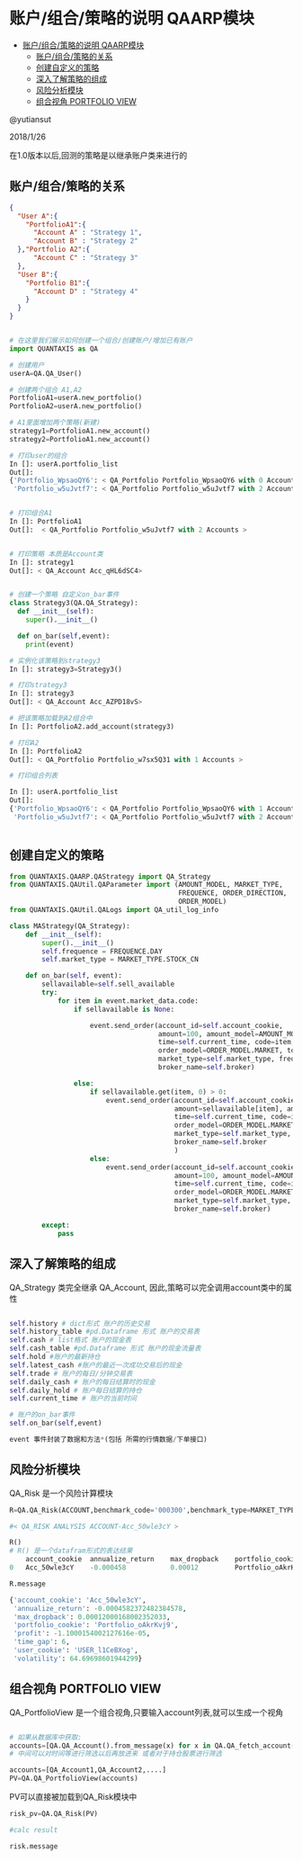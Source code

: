 # 账户/组合/策略的说明 QAARP模块


<!-- TOC -->

- [账户/组合/策略的说明 QAARP模块](#%E8%B4%A6%E6%88%B7%E7%BB%84%E5%90%88%E7%AD%96%E7%95%A5%E7%9A%84%E8%AF%B4%E6%98%8E-qaarp%E6%A8%A1%E5%9D%97)
    - [账户/组合/策略的关系](#%E8%B4%A6%E6%88%B7%E7%BB%84%E5%90%88%E7%AD%96%E7%95%A5%E7%9A%84%E5%85%B3%E7%B3%BB)
    - [创建自定义的策略](#%E5%88%9B%E5%BB%BA%E8%87%AA%E5%AE%9A%E4%B9%89%E7%9A%84%E7%AD%96%E7%95%A5)
    - [深入了解策略的组成](#%E6%B7%B1%E5%85%A5%E4%BA%86%E8%A7%A3%E7%AD%96%E7%95%A5%E7%9A%84%E7%BB%84%E6%88%90)
    - [风险分析模块](#%E9%A3%8E%E9%99%A9%E5%88%86%E6%9E%90%E6%A8%A1%E5%9D%97)
    - [组合视角 PORTFOLIO VIEW](#%E7%BB%84%E5%90%88%E8%A7%86%E8%A7%92-portfolio-view)

<!-- /TOC -->
@yutiansut

2018/1/26
    
在1.0版本以后,回测的策略是以继承账户类来进行的

## 账户/组合/策略的关系
```json
{
  "User A":{
    "PortfolioA1":{
      "Account A" : "Strategy 1",
      "Account B" : "Strategy 2"
  },"Portfolio A2":{
      "Account C" : "Strategy 3"
  },
  "User B":{
    "Portfolio B1":{
      "Account D" : "Strategy 4"
    }
  }
}
```

```python

# 在这里我们展示如何创建一个组合/创建账户/增加已有账户
import QUANTAXIS as QA

# 创建用户
userA=QA.QA_User()

# 创建两个组合 A1,A2
PortfolioA1=userA.new_portfolio()
PortfolioA2=userA.new_portfolio()

# A1里面增加两个策略(新建)
strategy1=PortfolioA1.new_account()
strategy2=PortfolioA1.new_account()

# 打印user的组合
In []: userA.portfolio_list
Out[]:
{'Portfolio_WpsaoQY6': < QA_Portfolio Portfolio_WpsaoQY6 with 0 Accounts >,
 'Portfolio_w5uJvtf7': < QA_Portfolio Portfolio_w5uJvtf7 with 2 Accounts >}


# 打印组合A1
In []: PortfolioA1
Out[]:  < QA_Portfolio Portfolio_w5uJvtf7 with 2 Accounts >


# 打印策略 本质是Account类
In []: strategy1
Out[]: < QA_Account Acc_qHL6dSC4>


# 创建一个策略 自定义on_bar事件
class Strategy3(QA.QA_Strategy):
  def __init__(self):
    super().__init__()

  def on_bar(self,event):
    print(event)

# 实例化该策略到strategy3
In []: strategy3=Strategy3()

# 打印strategy3
In []: strategy3
Out[]: < QA_Account Acc_AZPD18vS>

# 把该策略加载到A2组合中
In []: PortfolioA2.add_account(strategy3)

# 打印A2
In []: PortfolioA2
Out[]: < QA_Portfolio Portfolio_w7sx5Q31 with 1 Accounts >

# 打印组合列表

In []: userA.portfolio_list
Out[]:
{'Portfolio_WpsaoQY6': < QA_Portfolio Portfolio_WpsaoQY6 with 1 Accounts >,
 'Portfolio_w5uJvtf7': < QA_Portfolio Portfolio_w5uJvtf7 with 2 Accounts >}



```


## 创建自定义的策略


```python
from QUANTAXIS.QAARP.QAStrategy import QA_Strategy
from QUANTAXIS.QAUtil.QAParameter import (AMOUNT_MODEL, MARKET_TYPE,
                                          FREQUENCE, ORDER_DIRECTION,
                                          ORDER_MODEL)
from QUANTAXIS.QAUtil.QALogs import QA_util_log_info

class MAStrategy(QA_Strategy):
    def __init__(self):
        super().__init__()
        self.frequence = FREQUENCE.DAY
        self.market_type = MARKET_TYPE.STOCK_CN

    def on_bar(self, event):
        sellavailable=self.sell_available
        try:
            for item in event.market_data.code:
                if sellavailable is None:

                    event.send_order(account_id=self.account_cookie,
                                     amount=100, amount_model=AMOUNT_MODEL.BY_AMOUNT,
                                     time=self.current_time, code=item, price=0,
                                     order_model=ORDER_MODEL.MARKET, towards=ORDER_DIRECTION.BUY,
                                     market_type=self.market_type, frequence=self.frequence,
                                     broker_name=self.broker)

                else:
                    if sellavailable.get(item, 0) > 0:
                        event.send_order(account_id=self.account_cookie,
                                         amount=sellavailable[item], amount_model=AMOUNT_MODEL.BY_AMOUNT,
                                         time=self.current_time, code=item, price=0,
                                         order_model=ORDER_MODEL.MARKET, towards=ORDER_DIRECTION.SELL,
                                         market_type=self.market_type, frequence=self.frequence,
                                         broker_name=self.broker
                                         )
                    else:
                        event.send_order(account_id=self.account_cookie,
                                         amount=100, amount_model=AMOUNT_MODEL.BY_AMOUNT,
                                         time=self.current_time, code=item, price=0,
                                         order_model=ORDER_MODEL.MARKET, towards=ORDER_DIRECTION.BUY,
                                         market_type=self.market_type, frequence=self.frequence,
                                         broker_name=self.broker)

        except:
            pass


```


## 深入了解策略的组成


QA_Strategy 类完全继承 QA_Account, 因此,策略可以完全调用account类中的属性

```python

self.history # dict形式 账户的历史交易
self.history_table #pd.Dataframe 形式 账户的交易表
self.cash # list格式 账户的现金表
self.cash_table #pd.Dataframe 形式 账户的现金流量表
self.hold #账户的最新持仓 
self.latest_cash #账户的最近一次成功交易后的现金
self.trade # 账户的每日/分钟交易表
self.daily_cash # 账户的每日结算时的现金
self.daily_hold # 账户每日结算的持仓
self.current_time # 账户的当前时间

# 账户的on_bar事件
self.on_bar(self,event)

event 事件封装了数据和方法*(包括 所需的行情数据/下单接口)


```



## 风险分析模块

QA_Risk 是一个风险计算模块

```python
R=QA.QA_Risk(ACCOUNT,benchmark_code='000300',benchmark_type=MARKET_TYPE.INDEX_CN)

#< QA_RISK ANALYSIS ACCOUNT-Acc_50wle3cY >

R()
# R() 是一个datafram形式的表达结果
    account_cookie	annualize_return	max_dropback	portfolio_cookie	profit	time_gap	user_cookie	    volatility
0	Acc_50wle3cY	-0.000458	        0.00012     	Portfolio_oAkrKvj9	-0.000011	6	    USER_l1CeBXog	64.696986

R.message

{'account_cookie': 'Acc_50wle3cY',
 'annualize_return': -0.0004582372482384578,
 'max_dropback': 0.00012000168002352033,
 'portfolio_cookie': 'Portfolio_oAkrKvj9',
 'profit': -1.1000154002127616e-05,
 'time_gap': 6,
 'user_cookie': 'USER_l1CeBXog',
 'volatility': 64.69698601944299}

```


## 组合视角 PORTFOLIO VIEW

QA_PortfolioView 是一个组合视角,只要输入account列表,就可以生成一个视角

```python

# 如果从数据库中获取:
accounts=[QA.QA_Account().from_message(x) for x in QA.QA_fetch_account()]
# 中间可以对时间等进行筛选以后再放进来 或者对于持仓股票进行筛选

accounts=[QA_Account1,QA_Account2,....]
PV=QA.QA_PortfolioView(accounts)

```
PV可以直接被加载到QA_Risk模块中

```python
risk_pv=QA.QA_Risk(PV)

#calc result

risk.message
```


